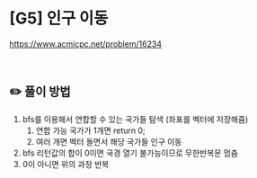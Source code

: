 # [G5] 인구 이동

https://www.acmicpc.net/problem/16234

</br>

## ✏️ 풀이 방법
1. bfs를 이용해서 연합할 수 있는 국가들 탐색 (좌표를 벡터에 저장해줌)
    1. 연합 가능 국가가 1개면 return 0;
    2. 여러 개면 벡터 돌면서 해당 국가들 인구 이동
2. bfs 리턴값의 합이 0이면 국경 열기 불가능이므로 무한반복문 멈춤
3. 0이 아니면 위의 과정 반복
<br/>